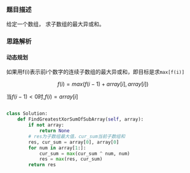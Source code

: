 ### 题目描述

给定一个数组， 求子数组的最大异或和。

### 思路解析


#### 动态规划

如果用f(i)表示前i个数字的连续子数组的最大异或和，即目标是求`max[f(i)]`

$$f(i)=max(f(i-1)+array[i] , array[i])$$

当$f(i-1)<0$时,$f(i)=array[i]$

```python

class Solution:
    def FindGreatestXorSumOfSubArray(self, array):
        if not array:
            return None
        # res为子数组最大值，cur_sum当前子数组和
        res, cur_sum = array[0], array[0]
        for num in array[1:]:
            cur_sum = max(cur_sum ^ num, num)
            res = max(res, cur_sum)
        return res

```
